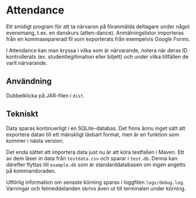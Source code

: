 Attendance
==========

Ett smidigt program för att ta närvaron på föranmälda deltagare under något
evenemang, t.ex. en danskurs (atten-dance). Anmälningslistor importeras från en
kommaseparerad fil som exporterats från exempelvis Google Forms.

I Attendance kan man kryssa i vilka som är närvarande, notera när deras ID
kontrollerats (ex. studentlegitimation eller biljett) och under vilka tillfällen
de varit närvarande.

Användning
----------
Dubbelklicka på JAR-filen i `dist`.

Tekniskt
--------
Data sparas kontinuerligt i en SQLite-databas. Det finns ännu inget sätt att
exportera datan till ett mänskligt läsbart format, men är en funktion som kommer
i nästa version.

Det enda sättet att importera data just nu är att köra testfallen i Maven. Ett
av dem läser in data från `testdata.csv` och sparar i `test.db`. Denna kan
därefter flyttas till `example.db` som är standarddatabasen om ingen angetts på
kommandoraden.

Utförlig information om senaste körning sparas i loggfilen
`logs/debug.log`. Varningar och felmeddelanden skrivs även ut till terminalen
under körning.
